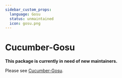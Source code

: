 ```yaml
---
sidebar_custom_props:
  language: Gosu
  status: unmaintained
  icon: gosu.png
---
```


# Cucumber-Gosu

**This package is currently in need of new maintainers.**

Please see [Cucumber-Gosu](https://github.com/cucumber/cucumber-jvm-gosu).
